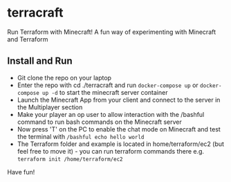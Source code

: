 # terracraft
Run Terraform with Minecraft! A fun way of experimenting with Minecraft and Terraform


## Install and Run

- Git clone the repo on your laptop
- Enter the repo with cd ./terracraft and run ``docker-compose up`` or ``docker-compose up -d`` to start the minecraft server container
- Launch the Minecraft App from your client and connect to the server in the Multiplayer section
- Make your player an op user to allow interaction with the /bashful command to run bash commands on the Minecraft server
- Now press 'T' on the PC to enable the chat mode on Minecraft and test the terminal with ``/bashful echo hello world``
- The Terraform folder and example is located in home/terraform/ec2 (but feel free to move it) - you can run terraform commands there e.g. ``terraform init /home/terraform/ec2``

Have fun!
